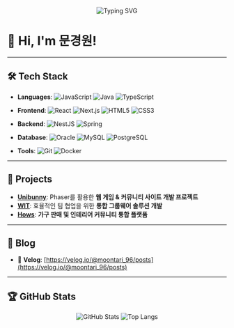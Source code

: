 <p align="center">
  <img src="https://readme-typing-svg.herokuapp.com?font=Fira+Code&size=24&pause=1000&color=F7931E&width=435&lines=Hello+there!+I'm+Moontari;Welcome+to+my+GitHub+profile!" alt="Typing SVG" />
</p>

# 👋 Hi, I'm 문경원!

---

## 🛠️ Tech Stack
- **Languages**: 
  ![JavaScript](https://img.shields.io/badge/-JavaScript-F7DF1E?style=flat-square&logo=javascript&logoColor=black)
  ![Java](https://img.shields.io/badge/-Java-007396?style=flat-square&logo=java&logoColor=white)
  ![TypeScript](https://img.shields.io/badge/-TypeScript-3178C6?style=flat-square&logo=typescript&logoColor=white)

- **Frontend**: 
  ![React](https://img.shields.io/badge/-React-61DAFB?style=flat-square&logo=react&logoColor=black)
  ![Next.js](https://img.shields.io/badge/-Next.js-000000?style=flat-square&logo=next.js&logoColor=white)
  ![HTML5](https://img.shields.io/badge/-HTML5-E34F26?style=flat-square&logo=html5&logoColor=white)
  ![CSS3](https://img.shields.io/badge/-CSS3-1572B6?style=flat-square&logo=css3)

- **Backend**:
  ![NestJS](https://img.shields.io/badge/-NestJS-E0234E?style=flat-square&logo=nestjs&logoColor=white)
  ![Spring](https://img.shields.io/badge/-Spring-6DB33F?style=flat-square&logo=spring&logoColor=white)

- **Database**: 
  ![Oracle](https://img.shields.io/badge/-Oracle-F80000?style=flat-square&logo=oracle)
  ![MySQL](https://img.shields.io/badge/-MySQL-4479A1?style=flat-square&logo=mysql&logoColor=white)
  ![PostgreSQL](https://img.shields.io/badge/-PostgreSQL-336791?style=flat-square&logo=postgresql&logoColor=white)

- **Tools**:
  ![Git](https://img.shields.io/badge/-Git-F05032?style=flat-square&logo=git&logoColor=white)
  ![Docker](https://img.shields.io/badge/-Docker-2496ED?style=flat-square&logo=docker&logoColor=white)

---

## 🧩 Projects
- **[Unibunny](https://github.com/Moontari-96/Unibunny)**: Phaser를 활용한 **웹 게임 & 커뮤니티 사이트 개발 프로젝트**
- **[WIT](https://github.com/Moontari-96/WIT)**: 효율적인 팀 협업을 위한 **통합 그룹웨어 솔루션 개발**
- **[Hows](https://github.com/seunghye00/Hows)**: **가구 판매 및 인테리어 커뮤니티 통합 플랫폼**

---

## 📝 Blog
- 📖 **Velog**: [https://velog.io/@moontari_96/posts](https://velog.io/@moontari_96/posts)

---

## 🏆 GitHub Stats
<p align="center">
  <img src="https://github-readme-stats.vercel.app/api?username=Moontari-96&show_icons=true&theme=dracula" alt="GitHub Stats" />
  <img src="https://github-readme-stats.vercel.app/api/top-langs/?username=Moontari-96&layout=compact&theme=dracula" alt="Top Langs" />
</p>



